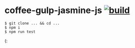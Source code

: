 coffee-gulp-jasmine-js [![build](https://api.travis-ci.org/daggerok/coffee-jasmine-angular.svg?branch=master)](https://api.travis-ci.org/daggerok/coffee-jasmine-angular.svg?branch=master)
============================
    $ git clone ... && cd ...
    $ npm i
    $ npm run test

(: